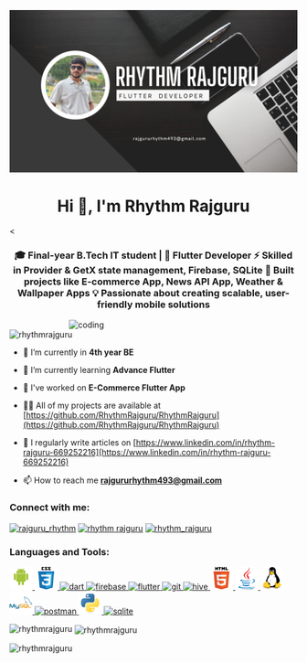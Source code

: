![logo](https://github.com/RhythmRajguru/RhythmRajguru/blob/main/github%20banner.jpg)
<h1 align="center">Hi 👋, I'm Rhythm Rajguru</h1>
<<h3 align="center">🎓 Final-year B.Tech IT student | 📱 Flutter Developer ⚡ Skilled in Provider & GetX state management, Firebase, SQLite 🚀 Built projects like E-commerce App, News API App, Weather & Wallpaper Apps 💡 Passionate about creating scalable, user-friendly mobile solutions</h3>

<img align="right" alt="coding" width="400" src="https://media2.giphy.com/media/v1.Y2lkPTc5MGI3NjExNHJkMjVvZWgzbjlmaXNhemZqaXp3ZzFnanlhMXpicGw0aTZ0MXVwcCZlcD12MV9pbnRlcm5hbF9naWZfYnlfaWQmY3Q9Zw/2IudUHdI075HL02Pkk/giphy.gif">

<p align="left"> <img src="https://komarev.com/ghpvc/?username=rhythmrajguru&label=Profile%20views&color=0e75b6&style=flat" alt="rhythmrajguru" /> </p>

- 🔭 I’m currently in **4th year BE**

- 🌱 I’m currently learning **Advance Flutter**

- 👯 I've worked on **E-Commerce Flutter App**

- 👨‍💻 All of my projects are available at [https://github.com/RhythmRajguru/RhythmRajguru](https://github.com/RhythmRajguru/RhythmRajguru)

- 📝 I regularly write articles on [https://www.linkedin.com/in/rhythm-rajguru-669252216](https://www.linkedin.com/in/rhythm-rajguru-669252216)

- 📫 How to reach me **rajgururhythm493@gmail.com**

<h3 align="left">Connect with me:</h3>
<p align="left">
<a href="https://twitter.com/rajguru_rhythm" target="blank"><img align="center" src="https://raw.githubusercontent.com/rahuldkjain/github-profile-readme-generator/master/src/images/icons/Social/twitter.svg" alt="rajguru_rhythm" height="30" width="40" /></a>
<a href="https://linkedin.com/in/rhythm rajguru" target="blank"><img align="center" src="https://raw.githubusercontent.com/rahuldkjain/github-profile-readme-generator/master/src/images/icons/Social/linked-in-alt.svg" alt="rhythm rajguru" height="30" width="40" /></a>
<a href="https://instagram.com/rhythm_rajguru" target="blank"><img align="center" src="https://raw.githubusercontent.com/rahuldkjain/github-profile-readme-generator/master/src/images/icons/Social/instagram.svg" alt="rhythm_rajguru" height="30" width="40" /></a>
</p>

<h3 align="left">Languages and Tools:</h3>
<p align="left"> <a href="https://developer.android.com" target="_blank" rel="noreferrer"> <img src="https://raw.githubusercontent.com/devicons/devicon/master/icons/android/android-original-wordmark.svg" alt="android" width="40" height="40"/> </a> <a href="https://www.w3schools.com/css/" target="_blank" rel="noreferrer"> <img src="https://raw.githubusercontent.com/devicons/devicon/master/icons/css3/css3-original-wordmark.svg" alt="css3" width="40" height="40"/> </a> <a href="https://dart.dev" target="_blank" rel="noreferrer"> <img src="https://www.vectorlogo.zone/logos/dartlang/dartlang-icon.svg" alt="dart" width="40" height="40"/> </a> <a href="https://firebase.google.com/" target="_blank" rel="noreferrer"> <img src="https://www.vectorlogo.zone/logos/firebase/firebase-icon.svg" alt="firebase" width="40" height="40"/> </a> <a href="https://flutter.dev" target="_blank" rel="noreferrer"> <img src="https://www.vectorlogo.zone/logos/flutterio/flutterio-icon.svg" alt="flutter" width="40" height="40"/> </a> <a href="https://git-scm.com/" target="_blank" rel="noreferrer"> <img src="https://www.vectorlogo.zone/logos/git-scm/git-scm-icon.svg" alt="git" width="40" height="40"/> </a> <a href="https://hive.apache.org/" target="_blank" rel="noreferrer"> <img src="https://www.vectorlogo.zone/logos/apache_hive/apache_hive-icon.svg" alt="hive" width="40" height="40"/> </a> <a href="https://www.w3.org/html/" target="_blank" rel="noreferrer"> <img src="https://raw.githubusercontent.com/devicons/devicon/master/icons/html5/html5-original-wordmark.svg" alt="html5" width="40" height="40"/> </a> <a href="https://www.java.com" target="_blank" rel="noreferrer"> <img src="https://raw.githubusercontent.com/devicons/devicon/master/icons/java/java-original.svg" alt="java" width="40" height="40"/> </a> <a href="https://www.linux.org/" target="_blank" rel="noreferrer"> <img src="https://raw.githubusercontent.com/devicons/devicon/master/icons/linux/linux-original.svg" alt="linux" width="40" height="40"/> </a> <a href="https://www.mysql.com/" target="_blank" rel="noreferrer"> <img src="https://raw.githubusercontent.com/devicons/devicon/master/icons/mysql/mysql-original-wordmark.svg" alt="mysql" width="40" height="40"/> </a> <a href="https://postman.com" target="_blank" rel="noreferrer"> <img src="https://www.vectorlogo.zone/logos/getpostman/getpostman-icon.svg" alt="postman" width="40" height="40"/> </a> <a href="https://www.python.org" target="_blank" rel="noreferrer"> <img src="https://raw.githubusercontent.com/devicons/devicon/master/icons/python/python-original.svg" alt="python" width="40" height="40"/> </a> <a href="https://www.sqlite.org/" target="_blank" rel="noreferrer"> <img src="https://www.vectorlogo.zone/logos/sqlite/sqlite-icon.svg" alt="sqlite" width="40" height="40"/> </a> </p>

<p><img align="left" src="https://github-readme-stats.vercel.app/api/top-langs?username=rhythmrajguru&show_icons=true&locale=en&layout=compact" alt="rhythmrajguru" /></p>

<p>&nbsp;<img align="center" src="https://github-readme-stats.vercel.app/api?username=rhythmrajguru&show_icons=true&locale=en" alt="rhythmrajguru" /></p>

<p><img align="center" src="https://github-readme-streak-stats.herokuapp.com/?user=rhythmrajguru&" alt="rhythmrajguru" /></p>
